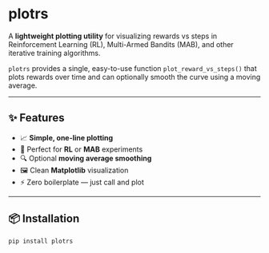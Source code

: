 # plotrs

A **lightweight plotting utility** for visualizing rewards vs steps in Reinforcement Learning (RL), Multi-Armed Bandits (MAB), and other iterative training algorithms.

`plotrs` provides a single, easy-to-use function `plot_reward_vs_steps()` that plots rewards over time and can optionally smooth the curve using a moving average.

---

## ✨ Features
- 📈 **Simple, one-line plotting**
- 🎯 Perfect for **RL** or **MAB** experiments
- 🔍 Optional **moving average smoothing**
- 🖼 Clean **Matplotlib** visualization
- ⚡ Zero boilerplate — just call and plot

---

## 📦 Installation
```bash
pip install plotrs
